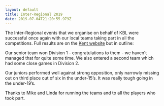 ```yaml
---
layout: default
title: Inter-Regional 2019
date: 2019-07-04T21:20:55.979Z
---
```

The Inter-Regional events that we organise on behalf of KBL were successful once again with our local teams taking part in all the competitions. Full results are on the [Kent website](http://www.kentbadminton.co.uk/tournaments/tournamentandinterregional.html) but in outline:

Our senior team won Division 1 - congratulations to them - we haven’t managed that for quite some time. We also entered a second team which had some close games in Division 2.

Our juniors performed well against strong opposition, only narrowly missing out on third place out of six in the under-15’s. It was really tough going in the under-19’s.

Thanks to Mike and Linda for running the teams and to all the players who took part.
